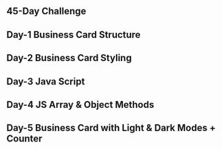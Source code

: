 ## 45-Day Challenge
## Day-1 Business Card Structure
## Day-2 Business Card Styling
## Day-3 Java Script
## Day-4 JS Array & Object Methods
## Day-5 Business Card with Light & Dark Modes + Counter